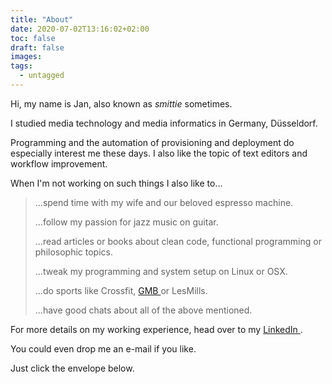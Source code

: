 ```yaml
---
title: "About"
date: 2020-07-02T13:16:02+02:00
toc: false
draft: false
images:
tags:
  - untagged
---
```


Hi,
my name is Jan, also known as *smittie* sometimes.

I studied media technology and media informatics in Germany, Düsseldorf.

Programming and the automation of provisioning and deployment do especially interest me these days.
I also like the topic of text editors and workflow improvement.

When I'm not working on such things I also like to...

>    ...spend time with my wife and our beloved espresso machine.
>
>    ...follow my passion for jazz music on guitar.
>
>    ...read articles or books about clean code, functional programming or philosophic topics.
>
>    ...tweak my programming and system setup on Linux or OSX.
>
>    ...do sports like Crossfit, [ GMB ](https://gmb.io) or LesMills.
>
>    ...have good chats about all of the above mentioned.

For more details on my working experience, head over to my [ LinkedIn ]( https://www.linkedin.com/in/jan-schmitt/ ).

You could even drop me an e-mail if you like.

Just click the envelope below.
